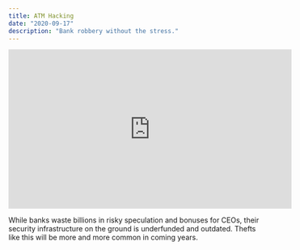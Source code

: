 ```yaml
---
title: ATM Hacking 
date: "2020-09-17"
description: "Bank robbery without the stress."
---
```


<iframe width="560" height="315" src="https://www.youtube.com/embed/a2A5Ld-QWnU" frameborder="0" allow="accelerometer; autoplay; clipboard-write; encrypted-media; gyroscope; picture-in-picture" allowfullscreen></iframe>

While banks waste billions in risky speculation and bonuses for CEOs, their security infrastructure on the ground is underfunded and outdated. Thefts like this will be more and more common in coming years. 
